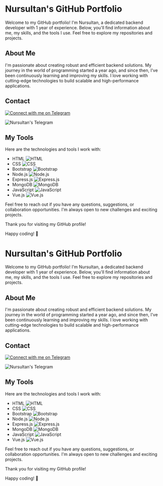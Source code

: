 # Nursultan's GitHub Portfolio

Welcome to my GitHub portfolio! I'm Nursultan, a dedicated backend developer with 1 year of experience. Below, you'll find information about me, my skills, and the tools I use. Feel free to explore my repositories and projects.

## About Me

I'm passionate about creating robust and efficient backend solutions. My journey in the world of programming started a year ago, and since then, I've been continuously learning and improving my skills. I love working with cutting-edge technologies to build scalable and high-performance applications.

## Contact

[![Connect with me on Telegram](icons/telegram_button.png)](https://t.me/Nurrs)

![Nursultan's Telegram](icons/telegram.webp)

## My Tools

Here are the technologies and tools I work with:

- HTML ![HTML](icons/html-icon.webp)
- CSS ![CSS](icons/css.png)
- Bootstrap ![Bootstrap](icons/bootstrap.png)
- Node.js ![Node.js](icons/nodejs.png)
- Express.js ![Express.js](icons/expressjs.png)
- MongoDB ![MongoDB](icons/MongoDB_Logo.svg.png)
- JavaScript ![JavaScript](icons/javascript.webp)
- Vue.js ![Vue.js](icons/vuejs.png)

Feel free to reach out if you have any questions, suggestions, or collaboration opportunities. I'm always open to new challenges and exciting projects.

Thank you for visiting my GitHub profile!

Happy coding! 🚀

# Nursultan's GitHub Portfolio

Welcome to my GitHub portfolio! I'm Nursultan, a dedicated backend developer with 1 year of experience. Below, you'll find information about me, my skills, and the tools I use. Feel free to explore my repositories and projects.

## About Me

I'm passionate about creating robust and efficient backend solutions. My journey in the world of programming started a year ago, and since then, I've been continuously learning and improving my skills. I love working with cutting-edge technologies to build scalable and high-performance applications.

## Contact

[![Connect with me on Telegram](icons/telegram_button.png)](https://t.me/Nurrs)

![Nursultan's Telegram](icons/telegram.webp)

## My Tools

Here are the technologies and tools I work with:

- HTML ![HTML](icons/html-icon.webp)
- CSS ![CSS](icons/css.png)
- Bootstrap ![Bootstrap](icons/bootstrap.png)
- Node.js ![Node.js](icons/nodejs.png)
- Express.js ![Express.js](icons/expressjs.png)
- MongoDB ![MongoDB](icons/MongoDB_Logo.svg.png)
- JavaScript ![JavaScript](icons/javascript.webp)
- Vue.js ![Vue.js](icons/vuejs.png)

Feel free to reach out if you have any questions, suggestions, or collaboration opportunities. I'm always open to new challenges and exciting projects.

Thank you for visiting my GitHub profile!

Happy coding! 🚀
